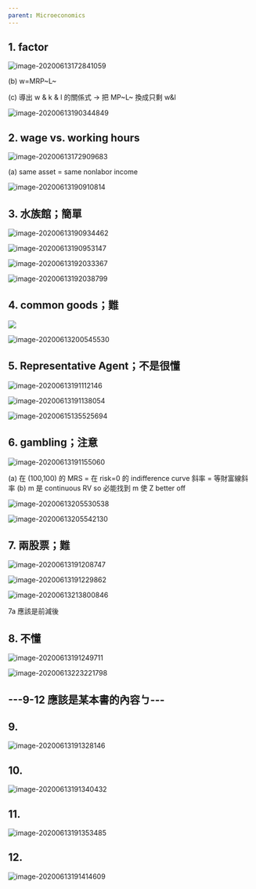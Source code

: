 ```yaml
---
parent: Microeconomics
---
```

## 1. factor

![image-20200613172841059](https://i.loli.net/2020/06/13/RTnVhiUMP6kOy7l.png)

(b) w=MRP~L~

(c) 導出 w & k & l 的關係式 → 把 MP~L~ 換成只剩 w&l

![image-20200613190344849](https://i.loli.net/2020/06/13/cJYraAd5j47FRye.png)

## 2. wage vs. working hours 

![image-20200613172909683](https://i.loli.net/2020/06/13/Yk4D2hIy6rXJaTt.png)

(a) same asset = same nonlabor income

![image-20200613190910814](https://i.loli.net/2020/06/13/yGR8dmJHLQO1XBk.png)



## 3. 水族館；簡單

![image-20200613190934462](https://i.loli.net/2020/06/13/rP2WTUxRGSvwngI.png)

![image-20200613190953147](https://i.loli.net/2020/06/13/vNiH7ZILugaGxKs.png)

![image-20200613192033367](https://i.loli.net/2020/06/13/mFdSsRMvA7kIGb4.png)

![image-20200613192038799](https://i.loli.net/2020/06/13/6WgG3yScMXRaLbn.png)



## 4. common goods；難

![](https://i.loli.net/2020/06/13/Por6UKOIxVugyEH.png"lolicon")

![image-20200613200545530](https://i.loli.net/2020/06/13/5OoehNdjtVpXfzI.png)



## 5. Representative Agent；不是很懂

![image-20200613191112146](https://i.loli.net/2020/06/13/DoMpg8N32kLwnY6.png)

![image-20200613191138054](https://i.loli.net/2020/06/13/xqE4JOXlWf76vKI.png)

![image-20200615135525694](https://i.loli.net/2020/06/15/Y39CU7W2t5wMclk.png)



## 6. gambling；注意

![image-20200613191155060](https://i.loli.net/2020/06/13/ZPIcFUfs3DWg6l9.png)

(a) 在 (100,100) 的 MRS = 在 risk=0 的 indifference curve 斜率 = 等財富線斜率
(b) m 是 continuous RV so 必能找到 m 使 Z better off

![image-20200613205530538](https://i.loli.net/2020/06/13/RAjvLTGkZDBrQlc.png)

![image-20200613205542130](https://i.loli.net/2020/06/13/FLiynb9OlItCRjq.png)

## 7. 兩股票；難

![image-20200613191208747](https://i.loli.net/2020/06/13/lXAJDqHI1irhVap.png)

![image-20200613191229862](https://i.loli.net/2020/06/13/b1adPN5DJklWzFi.png)

![image-20200613213800846](https://i.loli.net/2020/06/13/49ltuNQRMDqFbpz.png)

7a 應該是前減後

## 8. 不懂

![image-20200613191249711](https://i.loli.net/2020/06/13/bPdUCwRuGfrEMpA.png)

![image-20200613223221798](https://i.loli.net/2020/06/13/avMcQx29D1skznY.png)

## ---9-12 應該是某本書的內容ㄅ---

## 9.

![image-20200613191328146](https://i.loli.net/2020/06/13/UDwHhK1v2ejJirB.png)



## 10.

![image-20200613191340432](https://i.loli.net/2020/06/13/wumAdGNZ9C1JHLr.png)



## 11.

![image-20200613191353485](https://i.loli.net/2020/06/13/oP68zamUpgB4nct.png)



## 12.

![image-20200613191414609](https://i.loli.net/2020/06/13/hJP5Hjn2WxicwY1.png)